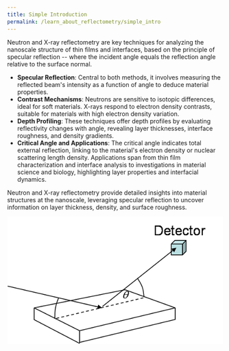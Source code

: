 ```yaml
---
title: Simple Introduction
permalink: /learn_about_reflectometry/simple_intro
---
```


Neutron and X-ray reflectometry are key techniques for analyzing the nanoscale structure of thin films and interfaces, based on the principle of specular reflection -- where the incident angle equals the reflection angle relative to the surface normal.

- **Specular Reflection**: Central to both methods, it involves measuring the reflected beam's intensity as a function of angle to deduce material properties.
- **Contrast Mechanisms**: Neutrons are sensitive to isotopic differences, ideal for soft materials. 
    X-rays respond to electron density contrasts, suitable for materials with high electron density variation.
- **Depth Profiling**: These techniques offer depth profiles by evaluating reflectivity changes with angle, revealing layer thicknesses, interface roughness, and density gradients.
- **Critical Angle and Applications**: The critical angle indicates total external reflection, linking to the material's electron density or nuclear scattering length density.
    Applications span from thin film characterization and interface analysis to investigations in material science and biology, highlighting layer properties and interfacial dynamics.

Neutron and X-ray reflectometry provide detailed insights into material structures at the nanoscale, leveraging specular reflection to uncover information on layer thickness, density, and surface roughness.

<center>
<img src="/assets/simple.png" alt="A simple diagram of a reflectometry step up">
</center>
